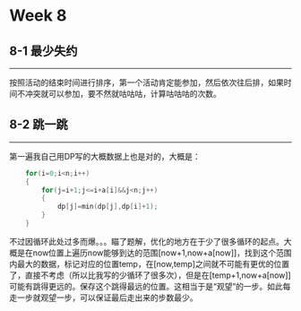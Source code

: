 # Week 8

## 8-1 最少失约

---

按照活动的结束时间进行排序，第一个活动肯定能参加，然后依次往后排，如果时间不冲突就可以参加，要不然就咕咕咕，计算咕咕咕的次数。



## 8-2 跳一跳

---

第一遍我自己用DP写的大概数据上也是对的，大概是：

```c++
	for(i=0;i<n;i++)
	{
		for(j=i+1;j<=i+a[i]&&j<n;j++)
		{
			dp[j]=min(dp[j],dp[i]+1);
		}
	}
```

不过因循环此处过多而爆。。。瞄了题解，优化的地方在于少了很多循环的起点。大概是在now位置上遍历now能够到达的范围[now+1,now+a[now]]，找到这个范围内最大的数据，标记对应的位置temp，在[now,temp]之间就不可能有更优的位置了，直接不考虑（所以比我写的少循环了很多次），但是在[temp+1,now+a[now]]可能有跳得更远的。保存这个跳得最远的位置。这相当于是“观望”的一步。如此每走一步就观望一步，可以保证最后走出来的步数最少。

